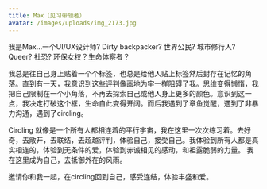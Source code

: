 ```yaml
---
title: Max（见习带领者）
avatar: /images/uploads/img_2173.jpg
---
```

我是Max…一个UI/UX设计师? Dirty backpacker? 世界公民? 城市修行人? Queer? 社恐? 环保女权？生命体察者？

我总是往自己身上贴着一个个标签，也总是给他人贴上标签然后封存在记忆的角落。直到有一天，我意识到这些评判像画地为牢一样阻碍了我。思维变得懒惰，我把自己限制在一个小角落，不再去探索自己或他人身上更多的颜色。意识到这一点，我决定打破这个框，生命自此变得开阔。而后我遇到了章鱼觉醒，遇到了非暴力沟通，遇到了circling。

Circling 就像是一个所有人都相连着的平行宇宙，我在这里一次次练习着。去好奇，去敞开，去联结，去超越评判，体验自己，接受自己。我体验到所有人都是真实相连的，体验到无条件的爱，体验到赤诚相见的感动，和袒露脆弱的力量。 我在这里成为自己，去抵御外在的风雨。

邀请你和我一起，在circling回到自己，感受连结，体验丰盛和爱。